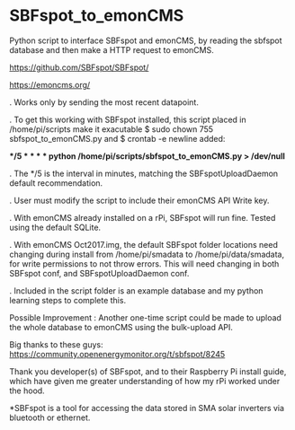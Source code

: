 # SBFspot_to_emonCMS
Python script to interface SBFspot and emonCMS, by reading the sbfspot database and then make a HTTP request to emonCMS.

https://github.com/SBFspot/SBFspot/

https://emoncms.org/

. Works only by sending the most recent datapoint.

. To get this working with SBFspot installed, this script placed in /home/pi/scripts make it exacutable $ sudo chown 755 sbfspot_to_emonCMS.py and $ crontab -e newline added:

__*/5 * * * * python /home/pi/scripts/sbfspot_to_emonCMS.py > /dev/null__

. The */5 is the interval in minutes, matching the SBFspotUploadDaemon default recommendation.

. User must modify the script to include their emonCMS API Write key.

. With emonCMS already installed on a rPi, SBFspot will run fine. Tested using the default SQLite.

. With emonCMS Oct2017.img, the default SBFspot folder locations need changing during install from /home/pi/smadata to /home/pi/data/smadata, for write permissions to not throw errors. This will need changing in both SBFspot conf, and SBFspotUploadDaemon conf.

. Included in the script folder is an example database and my python learning steps to complete this.


Possible Improvement : Another one-time script could be made to upload the whole database to emonCMS using the bulk-upload API.

Big thanks to these guys: https://community.openenergymonitor.org/t/sbfspot/8245

Thank you developer(s) of SBFspot, and to their Raspberry Pi install guide, which have given me greater understanding of how my rPi worked under the hood.

*SBFspot is a tool for accessing the data stored in SMA solar inverters via bluetooth or ethernet.
